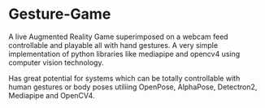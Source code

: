 # Gesture-Game
A live Augmented Reality Game superimposed on a webcam feed controllable and playable all with hand gestures. A very simple implementation of python libraries like mediapipe and opencv4 using computer vision technology.

Has great potential for systems which can be totally controllable with human gestures or body poses utiliing OpenPose, AlphaPose, Detectron2, Mediapipe and OpenCV4.

